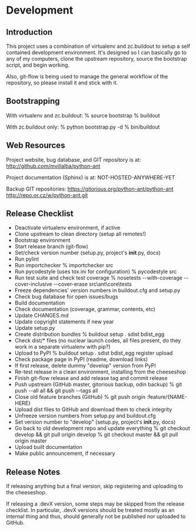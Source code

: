 Development
===========

Introduction
------------
This project uses a combination of virtualenv and zc.buildout to setup a self
contained development environment. It's designed so I can basically go to any
of my computers, clone the upstream repository, source the bootstrap script,
and begin working.

Also, git-flow is being used to manage the general workflow of the repository,
so please install it and stick with it.


Bootstrapping
-------------
With virtualenv and zc.buildout:
% source bootstrap
% buildout

With zc.buildout only:
% python bootstrap.py -d
% bin/buildout


Web Resources
-------------
Project website, bug database, and GIT repository is at:
http://github.com/mvillalba/python-ant

Project documentation (Sphinx) is at:
NOT-HOSTED-ANYWHERE-YET

Backup GIT repositories:
https://gitorious.org/python-ant/python-ant
http://repo.or.cz/w/python-ant.git


Release Checklist
-----------------
 * Deactivate virtualenv environment, if active
 * Clone upstream to clean directory (setup all remotes!)
 * Bootstrap environment
 * Start release branch (git-flow)
 * Set/check version number (setup.py, project's __init__.py, docs)
 * Run pylint
 * Run importchecker
   % importchecker src
 * Run pycodestyle (uses tox.ini for configuration)
   % pycodestyle src
 * Run test suite and check test coverage
   % nosetests --with-coverage --cover-inclusive --cover-erase src\ant\core\tests
 * Freeze dependencies' version numbers in buildout.cfg and setup.py
 * Check bug database for open issues/bugs
 * Build documentation
 * Check documentation (coverage, grammar, contents, etc)
 * Update CHANGES.md
 * Update copyright statements if new year
 * Update setup.py
 * Create distribution bundles
   % buildout setup . sdist bdist_egg
 * Check dist/* files (no nuclear launch codes, all files present, do they work
   in a separate virtualenv with pip?)
 * Upload to PyPI
   % buildout setup . sdist bdist_egg register upload
 * Check package page in PyPI (readme, download links)
 * If first release, delete dummy "develop" version from PyPI
 * Re-test release in a clean environment, installing from the cheeseshop
 * Finish git-flow release and add release tag and commit release
 * Push upstream (GitHub master, gitorious backup, odin backup)
   % git push --all all && git push --tags all
 * Close old feature branches (GitHub)
   % git push origin :feature/{NAME-HERE}
 * Upload dist files to GitHub and download them to check integrity
 * Unfreeze version numbers from setup.py and buildout.cfg
 * Set version number to "develop" (setup.py, project's __init__.py, docs)
 * Go back to old development repo and update everything
   % git checkout develop && git pull origin develop
   % git checkout master && git pull origin master
 * Upload built documentation
 * Make public announcement, if necessary


Release Notes
-------------
If releasing anything but a final version, skip registering and uploading to
the cheeseshop.

If releasing a .devX version, some steps may be skipped from the release
checklist. In particular, .devX versions should be treated mostly as an
internal thing and thus, should generally not be published nor uploaded to
GitHub.

